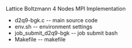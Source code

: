 Lattice Boltzmann 4 Nodes MPI Implementation

* d2q9-bgk.c            -- main source code
* env.sh                -- environment settings
* job_submit_d2q9-bgk   -- job submit bash
* Makefile              -- makefile
